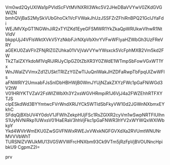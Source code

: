 Vm0wd2QyUXlWa1pPVldScFVtMVNXRll3Wkc5V2JHeDBaVVYwV0ZKdGVGWlZN
bmhQVjBaS2MySkVUbGhoCk1VcFVWakJhUzJSSFZrZFhiRnBPQ21GclJYaFdi
WEJMVXpGT1NGWnJiR2xTYlZKd1EyeGFSMWR1YkZkaQpWRUkwVlhwR1NtVldV
bkppUjJ4VFlsWktXVkV5YzNkbFJrNXpVbXhrYVFwWFIyaHZWbGh3UzFReVRY
aGEKU0ZaVFlrZFNjRlZ0ZUhka01VVjVaVVYwYWsxck5VcFphMXB2Vm5kd2FW
TkZTalZXYkdoM1VqRlJlRlJyClpGZ0tZbXR3Y0ZWdE1WTmpSbFowVGxWT1Yx
WnJWalZVVmxZd1ZUSktTRlZzY0ZwTlJuQnlWakJHZDFaRwpTbFpqUlZwWFls
aFNWRlY2UmxabFJsSnlDbHBHWjB0WmJYUjNZakZXYzFWc1pGaFNiWGd3V2tW
V01HRlYKTVZaV2FsWlZWbXh3Y2xsWGVHRmpiR1J6VjJ4a2FWZEhhRTFXYTJS
clpESkdWd3BYYmtwcFVrWndXRlJYCk5WTldSbFkyVW10d2JGWnNXbmxEYkhC
SFdqQjBXbUV4Y0doV1JFWlhZekpHUjFSc1RsZGlXR2cyVm1wSwpNRTFIUlhn
S1UyNVNiRkp1UWxsV01HaERaV3hhVjFkc1pGaFNWR3hYV2xWYWQxWXlWbkpY
Ykd4WVlrWmEKU0ZwSGVFNWxRWEJxVWxkNGFGVXdXa2RVUmtWNUNrMVVVbWhT
TURSNlZVWlJkMU13VG5WVWFrcHNXbm93Ck9VTm5jRzFpVjBVOUNncHpibkU9
CgpmZ2I=

prv
